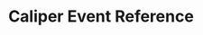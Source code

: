 ---
title: Caliper Event Reference
redirect_to: "/releases/v6.0.1/developers/events/caliper_events"
---